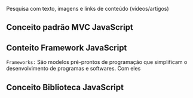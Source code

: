 Pesquisa com texto, imagens e links de conteúdo (vídeos/artigos)

## Conceito padrão MVC JavaScript

## Conteito Framework JavaScript
`Frameworks:` São modelos pré-prontos de programação que simplificam o desenvolvimento de programas e softwares. Com eles 

## Conceito Biblioteca JavaScript